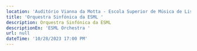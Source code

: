 ```yaml
---
location: 'Auditório Vianna da Motta - Escola Superior de Música de Lisboa '
title: 'Orquestra Sinfónica da ESML '
description: Orquestra Sinfónica da ESML
descriptionEn: 'ESML Orchestra '
url: null
dateTime: '10/28/2023 17:00 PM'
---
```


